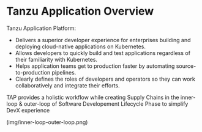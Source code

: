 # Tanzu Application Overview
Tanzu Application Platform:

* Delivers a superior developer experience for enterprises building and deploying cloud-native applications on Kubernetes.
* Allows developers to quickly build and test applications regardless of their familiarity with Kubernetes.
* Helps application teams get to production faster by automating source-to-production pipelines.
* Clearly defines the roles of developers and operators so they can work collaboratively and integrate their efforts.

TAP provides a holistic workflow while creating Supply Chains in the inner-loop & outer-loop of Software Developement Lifecycle Phase to simplify DevX experience

(img/inner-loop-outer-loop.png)